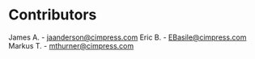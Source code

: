 # Contributors 

James A. - jaanderson@cimpress.com
Eric B. - EBasile@cimpress.com 
Markus T. - mthurner@cimpress.com 
